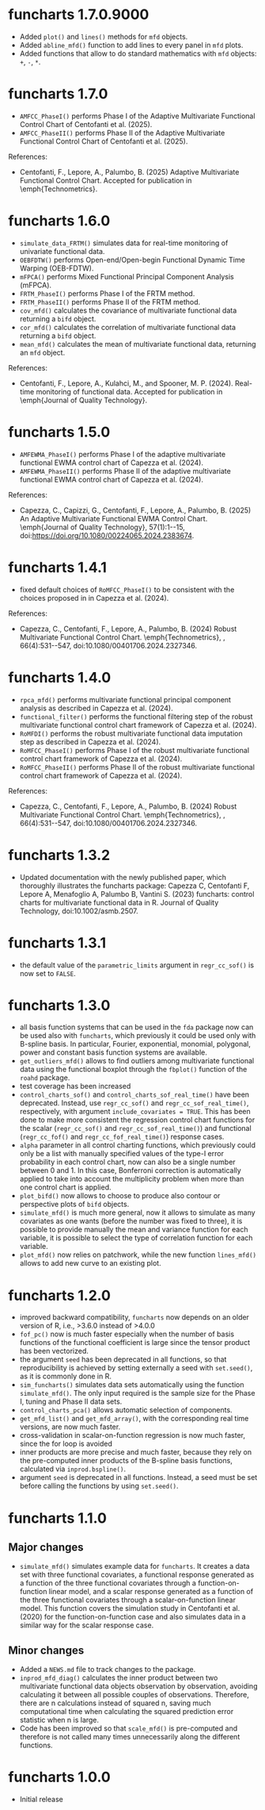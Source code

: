 # funcharts 1.7.0.9000

* Added `plot()` and `lines()` methods for `mfd` objects.
* Added `abline_mfd()` function to add lines to every panel in `mfd` plots.
* Added functions that allow to do standard mathematics with `mfd` objects: `+`, `-`, `*`.

# funcharts 1.7.0

* `AMFCC_PhaseI()` performs Phase I of the Adaptive Multivariate Functional Control Chart of Centofanti et al. (2025).
* `AMFCC_PhaseII()` performs Phase II of the Adaptive Multivariate Functional Control Chart of Centofanti et al. (2025).

References:

* Centofanti, F., Lepore, A., Palumbo, B. (2025) Adaptive Multivariate Functional Control Chart. 
Accepted for publication in \emph{Technometrics}.

# funcharts 1.6.0

* `simulate_data_FRTM()` simulates data for real-time monitoring of univariate functional data.
* `OEBFDTW()` performs Open-end/Open-begin Functional Dynamic Time Warping (OEB-FDTW).
* `mFPCA()` performs Mixed Functional Principal Component Analysis (mFPCA).
* `FRTM_PhaseI()` performs Phase I of the FRTM method.
* `FRTM_PhaseII()` performs Phase II of the FRTM method.
* `cov_mfd()` calculates the covariance of multivariate functional data returning a `bifd` object.
* `cor_mfd()` calculates the correlation of multivariate functional data returning a `bifd` object.
* `mean_mfd()` calculates the mean of multivariate functional data, returning an `mfd` object.

References:

* Centofanti, F., Lepore, A., Kulahci, M., and Spooner, M. P. (2024).
  Real-time monitoring of functional data.
  Accepted for publication in \emph{Journal of Quality Technology}.

# funcharts 1.5.0

* `AMFEWMA_PhaseI()` performs Phase I of the adaptive multivariate functional EWMA control chart of Capezza et al. (2024).
* `AMFEWMA_PhaseII()` performs Phase II of the adaptive multivariate functional EWMA control chart of Capezza et al. (2024).

References:

* Capezza, C., Capizzi, G., Centofanti, F., Lepore, A., Palumbo, B. (2025)
 An Adaptive Multivariate Functional EWMA Control Chart.
 \emph{Journal of Quality Technology},  57(1):1--15,
 doi:https://doi.org/10.1080/00224065.2024.2383674.

# funcharts 1.4.1

* fixed default choices of `RoMFCC_PhaseI()` to be consistent with the choices proposed in in Capezza et al. (2024).

References:

* Capezza, C., Centofanti, F., Lepore, A., Palumbo, B. (2024) 
Robust Multivariate Functional Control Chart. 
\emph{Technometrics}, , 66(4):531--547, doi:10.1080/00401706.2024.2327346.


# funcharts 1.4.0

* `rpca_mfd()` performs multivariate functional principal component analysis as described in Capezza et al. (2024).
* `functional_filter()` performs the functional filtering step of the robust multivariate functional control chart framework of Capezza et al. (2024).
* `RoMFDI()` performs the robust multivariate functional data imputation step as described in Capezza et al. (2024).
* `RoMFCC_PhaseI()` performs Phase I of the robust multivariate functional control chart framework of Capezza et al. (2024).
* `RoMFCC_PhaseII()` performs Phase II of the robust multivariate functional control chart framework of Capezza et al. (2024).

References:

* Capezza, C., Centofanti, F., Lepore, A., Palumbo, B. (2024) 
Robust Multivariate Functional Control Chart. 
\emph{Technometrics}, , 66(4):531--547, doi:10.1080/00401706.2024.2327346.
# funcharts 1.3.2

* Updated documentation with the newly published paper, which thoroughly illustrates the funcharts package:
Capezza C, Centofanti F, Lepore A, Menafoglio A, Palumbo B, Vantini S. (2023) funcharts: control charts for multivariate functional data in R.
Journal of Quality Technology, doi:10.1002/asmb.2507.

# funcharts 1.3.1

* the default value of the `parametric_limits` argument in `regr_cc_sof()` is now set to `FALSE`.

# funcharts 1.3.0

* all basis function systems that can be used in the `fda` package now can be used also with `funcharts`, which previously it could be used only with B-spline basis.
In particular, Fourier, exponential, monomial, polygonal, power and constant basis function systems are available.
* `get_outliers_mfd()` allows to find outliers among multivariate functional data using the functional boxplot through the `fbplot()` function of the `roahd` package.
* test coverage has been increased
* `control_charts_sof()` and `control_charts_sof_real_time()` have been deprecated.
Instead, use `regr_cc_sof()` and `regr_cc_sof_real_time()`, respectively, with argument `include_covariates = TRUE`. 
This has been done to make more consistent the regression control chart functions for the scalar (`regr_cc_sof()` and `regr_cc_sof_real_time()`) and functional (`regr_cc_fof()` and `regr_cc_fof_real_time()`) response cases.
* `alpha` parameter in all control charting functions, which previously could only be a list with manually specified values of the type-I error probability in each control chart, now can also be a single number between 0 and 1. In this case, Bonferroni correction is automatically applied to take into account the multiplicity problem when more than one control chart is applied.
* `plot_bifd()` now allows to choose to produce also contour or perspective plots of `bifd` objects.
* `simulate_mfd()` is much more general, now it allows to simulate as many covariates as one wants (before the number was fixed to three), it is possible to provide manually the mean and variance function for each variable, it is possible to select the type of correlation function for each variable.
* `plot_mfd()` now relies on patchwork, while the new function `lines_mfd()` allows to add new curve to an existing plot.

# funcharts 1.2.0

* improved backward compatibility, `funcharts` now depends on an older version of R, i.e., >3.6.0 instead of >4.0.0
* `fof_pc()` now is much faster especially when the number of basis functions of the functional coefficient is large since the tensor product has been vectorized.
* the argument `seed` has been deprecated in all functions, so that reproducibility is achieved by setting externally a seed with `set.seed()`, as it is commonly done in R.
* `sim_funcharts()` simulates data sets automatically using the function `simulate_mfd()`. The only input required is the sample size for the Phase I, tuning and Phase II data sets.
* `control_charts_pca()` allows automatic selection of components.
* `get_mfd_list()` and `get_mfd_array()`, with the corresponding real time versions, are now much faster.
* cross-validation in scalar-on-function regression is now much faster, since the for loop is avoided
* inner products are more precise and much faster, because they rely on the pre-computed inner products of the B-spline basis functions, calculated via `inprod.bspline()`.
* argument `seed` is deprecated in all functions. Instead, a seed must be set before calling the functions by using `set.seed()`.

# funcharts 1.1.0

## Major changes

* `simulate_mfd()` simulates example data for `funcharts`. 
It creates a data set with three functional covariates, a functional response generated as a function of the three functional covariates through a function-on-function linear model, and a scalar response generated as a function of the three functional covariates through a scalar-on-function linear model. This function covers the simulation study in Centofanti et al. (2020) for the function-on-function case and also simulates data in a similar way for the scalar response case.

## Minor changes

* Added a `NEWS.md` file to track changes to the package.
* `inprod_mfd_diag()` calculates the inner product between two multivariate functional data objects observation by observation, avoiding calculating it between all possible couples of observations. Therefore, there are n calculations instead of squared n, saving much computational time when calculating the squared prediction error statistic when n is large.
* Code has been improved so that `scale_mfd()` is pre-computed and therefore is not called many times unnecessarily along the different functions.


# funcharts 1.0.0

* Initial release
